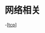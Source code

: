 # 网络相关

-[[tcp]]


[//begin]: # "Autogenerated link references for markdown compatibility"
[tcp]: tcp "TCP"
[//end]: # "Autogenerated link references"
